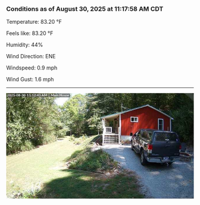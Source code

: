 ### Conditions as of August 30, 2025 at 11:17:58 AM CDT 

Temperature: 83.20 &deg;F

Feels like: 83.20 &deg;F

Humidity: 44%

Wind Direction: ENE

Windspeed: 0.9 mph

Wind Gust: 1.6 mph

---

<img src="./images/latest.jpeg"/>

